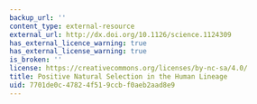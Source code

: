 ```yaml
---
backup_url: ''
content_type: external-resource
external_url: http://dx.doi.org/10.1126/science.1124309
has_external_licence_warning: true
has_external_license_warning: true
is_broken: ''
license: https://creativecommons.org/licenses/by-nc-sa/4.0/
title: Positive Natural Selection in the Human Lineage
uid: 7701de0c-4782-4f51-9ccb-f0aeb2aad8e9
---
```

